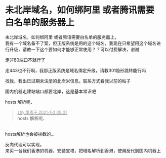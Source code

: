 # 未北岸域名，如何绑阿里 或者腾讯需要白名单的服务器上


未北岸域名，如何绑阿里 或者腾讯需要白名单的服务器上，<br />
我有一个域名备不了案，但正版系统是用的这个域名，我现在只希望用这个域名进行升级，请教一下这个要如何才能够正常使用？？可以付费解决，谢谢

走非80端口不就行了

走443也不行啊，我那正版系统是域名绑定升级，请教301隐形跳转能行吗

找我，我出已过期未注册的北岸米信息。联系方式看我以前的帖子 <img src="static/image/smiley/yct/008.gif" smilieid="39" border="0" alt="" /><img id="aimg_PjPk6" onclick="zoom(this, this.src, 0, 0, 0)" class="zoom" src="https://cdn.jsdelivr.net/gh/hishis/forum-master/public/images/patch.gif" onmouseover="img_onmouseoverfunc(this)" onload="thumbImg(this)" border="0" alt="" />

国内机器走建站端口都要北岸，这是基本常识吧

hosts 解析呢、

<div class="quote"><blockquote><font size="2"><a href="https://www.hostloc.com/forum.php?mod=redirect&amp;goto=findpost&amp;pid=9780115&amp;ptid=791740" target="_blank"><font color="#999999">zby 发表于 2021-1-2 09:07</font></a></font><br />
hosts 解析呢、</blockquote></div><br />
hosts解析也会被拦截的... <img src="static/image/smiley/yct/003.gif" smilieid="50" border="0" alt="" /><img id="aimg_ZMrDZ" onclick="zoom(this, this.src, 0, 0, 0)" class="zoom" src="https://cdn.jsdelivr.net/gh/hishis/forum-master/public/images/patch.gif" onmouseover="img_onmouseoverfunc(this)" onload="thumbImg(this)" border="0" alt="" />

反向代理可以实现。<br />
来买一台我们香港的机器，安装宝塔，把域名解析到香港，使用反代到国内机器上
